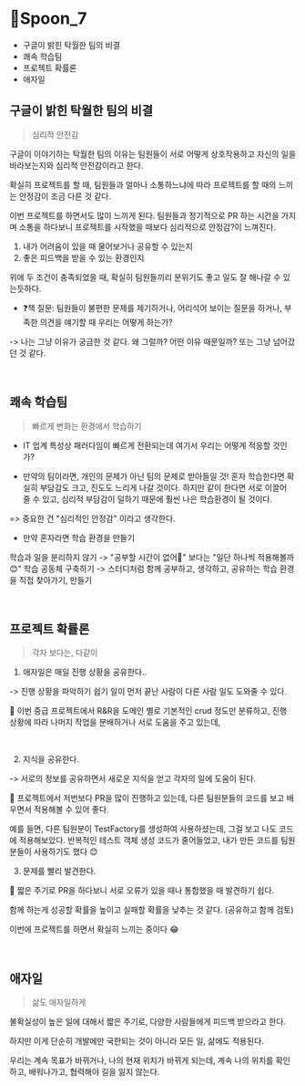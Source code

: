 # 🥄Spoon_7
- 구글이 밝힌 탁월한 팀의 비결
- 쾌속 학습팀
- 프로젝트 확률론
- 애자일

## 구글이 밝힌 탁월한 팀의 비결

> 심리적 안전감

구글이 이야기하는 탁월한 팀의 이유는 팀원들이 서로 어떻게 상호작용하고 자신의 일을 바라보는지와 심리적 안전감이라고 한다.

확실히 프로젝트를 할 때, 팀원들과 얼마나 소통하느냐에 따라 프로젝트를 할 때의 느끼는 안정감이 조금 다른 것 같다.

이번 프로젝트를 하면서도 많이 느끼게 된다.
팀원들과 정기적으로 PR 하는 시간을 가지며 소통을 하다보니 프로젝트를 시작했을 때보다 심리적으로 안정감?이 느껴진다.

1. 내가 어려움이 있을 때 물어보거나 공유할 수 있는지
2. 좋은 피드백을 받을 수 있는 환경인지

위에 두 조건이 충족되었을 때, 확실히 팀원들끼리 분위기도 좋고 일도 잘 해나갈 수 있는듯하다.


- ❓책 질문: 팀원들이 불편한 문제를 제기하거나, 어리석어 보이는 질문을 하거나, 부족한 의견을 얘기할 때 우리는 어떻게 하는가?

-> 나는 그냥 이유가 궁금한 것 같다. 왜 그럴까? 어떤 이유 때문일까? 또는 그냥 넘어갔던 것 같다. 

<br>

## 쾌속 학습팀

> 빠르게 변화는 환경에서 학습하기

- IT 업계 특성상 패러다임이 빠르게 전환되는데 여기서 우리는 어떻게 적응할 것인가?


- 만약의 팀이라면, 개인의 문제가 아닌 팀의 문제로 받아들일 것!
혼자 학습한다면 확실히 부담감도 크고, 진도도 느리게 나갈 것이다. 
하지만 같이 한다면 서로 이끌어 줄 수 있고, 심리적 부담감이 덜하기 때문에 훨씬 나은 학습환경이 될 것이다.

=> 중요한 건 "심리적인 안정감" 이라고 생각한다.

- 만약 혼자라면 학습 환경을 만들기

학습과 일을 분리하지 않기 -> "공부할 시간이 없어🥹" 보다는 "일단 하나씩 적용해볼까😊"
학습 공동체 구축하기 -> 스터디처럼 함께 공부하고, 생각하고, 공유하는 학습 환경을 직접 찾아가기, 만들기

<br>

## 프로젝트 확률론

> 각자 보다는, 다같이

1. 애자일은 매일 진행 상황을 공유한다..

-> 진행 상황을 파악하기 쉽기 일이 먼저 끝난 사람이 다른 사람 일도 도와줄 수 있다.

👏 이번 중급 프로젝트에서 R&R을 도메인 별로 기본적인 crud 정도만 분류하고, 진행 상황에 따라 나머지 작업을 분배하거나 서로 도움을 주고 있는데,

<br>

2. 지식을 공유한다.

-> 서로의 정보를 공유하면서 새로운 지식을 얻고 각자의 일에 도움이 된다.

👏 프로젝트에서 저번보다 PR을 많이 진행하고 있는데, 다른 팀원분들의 코드를 보고 배우면서 적용해볼 수 있어 좋다.

예를 들면, 다른 팀원분이 TestFactory를 생성하여 사용하셨는데, 그걸 보고 나도 코드에 적용해보았다. 반복적인 테스트 객체 생성 코드가 줄어들었고,
내가 만든 코드를 팀원분들이 사용하기도 했다 😊

3. 문제를 빨리 발견한다.

👏 짧은 주기로 PR을 하다보니 서로 오류가 있을 때나 통합했을 때 발견하기 쉽다.


함께 하는게 성공할 확률을 높이고 실패할 확률을 낮추는 것 같다. (공유하고 함께 검토)

이번에 프로젝트를 하면서 확실히 느끼는 중이다 😂


<br>

## 애자일

> 삶도 애자일하게

불확실성이 높은 일에 대해서 짧은 주기로, 다양한 사람들에게 피드백 받으라고 한다.

하지만 이게 단순히 개발에만 국한되는 것이 아니라 모든 일, 삶에도 적용된다.

우리는 계속 목표가 바뀌거나, 나의 현재 위치가 바뀌게 되는데, 계속 나의 위치를 확인하고, 배워나가고, 협력해야 길을 잃지 않는다.





